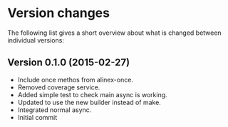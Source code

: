 Version changes
=================================================

The following list gives a short overview about what is changed between
individual versions:

Version 0.1.0 (2015-02-27)
-------------------------------------------------
- Include once methos from alinex-once.
- Removed coverage service.
- Added simple test to check main async is working.
- Updated to use the new builder instead of make.
- Integrated normal async.
- Initial commit

